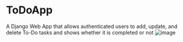 # ToDoApp
A Django Web App that allows authenticated users to add, update, and delete To-Do tasks and shows whether it is completed or not
![image](https://user-images.githubusercontent.com/122234066/221447245-a3f8c644-50f3-4950-b279-14f02e0ccd02.png)
